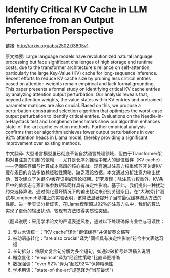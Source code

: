 # Identify Critical KV Cache in LLM Inference from an Output Perturbation Perspective

链接: http://arxiv.org/abs/2502.03805v1

原文摘要:
Large language models have revolutionized natural language processing but
face significant challenges of high storage and runtime costs, due to the
transformer architecture's reliance on self-attention, particularly the large
Key-Value (KV) cache for long-sequence inference. Recent efforts to reduce KV
cache size by pruning less critical entries based on attention weights remain
empirical and lack formal grounding. This paper presents a formal study on
identifying critical KV cache entries by analyzing attention output
perturbation. Our analysis reveals that, beyond attention weights, the value
states within KV entries and pretrained parameter matrices are also crucial.
Based on this, we propose a perturbation-constrained selection algorithm that
optimizes the worst-case output perturbation to identify critical entries.
Evaluations on the Needle-in-a-Haystack test and Longbench benchmark show our
algorithm enhances state-of-the-art cache eviction methods. Further empirical
analysis confirms that our algorithm achieves lower output perturbations in
over 92% attention heads in Llama model, thereby providing a significant
improvement over existing methods.

中文翻译:
大型语言模型虽已彻底革新自然语言处理领域，但由于Transformer架构对自注意力机制的依赖——尤其是长序列推理中庞大的键值缓存（KV cache）——仍面临存储与计算成本高昂的核心挑战。现有通过注意力权重修剪非关键KV缓存条目的方法多依赖经验性策略，缺乏理论依据。本文通过分析注意力输出扰动，首次建立了关键KV缓存识别的理论框架。研究发现：除注意力权重外，KV条目中的值状态与预训练参数矩阵同样具有决定性影响。基于此，我们提出一种扰动约束选择算法，通过优化最坏情况下的输出扰动来识别关键条目。在"大海捞针"测试与Longbench基准上的实验表明，该算法显著提升了当前最优缓存淘汰方法的性能。进一步实证分析证实，在Llama模型超过92%的注意力头中，我们的算法实现了更低的输出扰动，较现有方法取得实质性突破。

（翻译说明：采用学术论文的严谨表述风格，通过以下处理确保专业性与可读性：
1. 专业术语统一："KV cache"译为"键值缓存"并保留英文缩写
2. 被动语态转化："are also crucial"译为"同样具有决定性影响"符合中文表达习惯
3. 长句拆分：将原文复合句分解为多个短句，如通过破折号处理插入说明
4. 概念显化："empirical"译为"经验性策略"比直译更准确
5. 数据强调："over 92%"译为"超过92%"保持精确性
6. 学术用语："state-of-the-art"规范译为"当前最优"）
